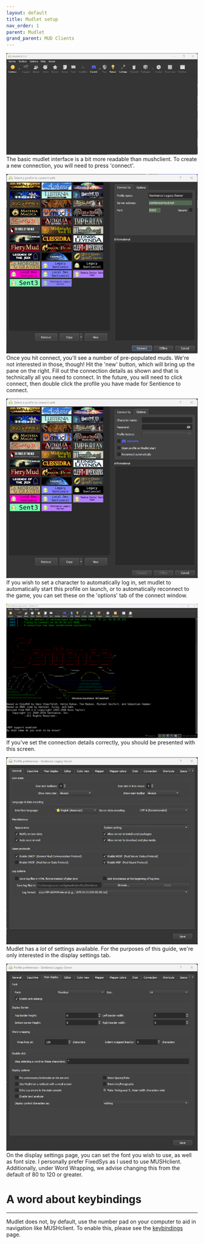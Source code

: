 ```yaml
---
layout: default
title: Mudlet setup
nav_order: 1
parent: Mudlet
grand_parent: MUD Clients
---
```


![The basic mudlet interface](assets/interface_1.png)
The basic mudlet interface is a bit more readable than mushclient. To create a new connection, you will need to press 'connect'.

![The 'connect' screen](assets/interface_2_connect.png)
Once you hit connect, you'll see a number of pre-populated muds. We're not interested in those, though! Hit the 'new' button, which will bring up the pane on the right. Fill out the connection details as shown and that is technically all you need to connect. In the future, you will need to click connect, then double click the profile you have made for Sentience to connect.

![Additional connection options](assets/interface_3_connect_additional.png)
If you wish to set a character to automatically log in, set mudlet to automatically start this profile on launch, or to automatically reconnect to the game, you can set these on the 'options' tab of the connect window.

![Connected!](assets/interface_4_connected.png)
If you've set the connection details correctly, you should be presented with this screen.

![Settings](assets/interface_5_settings.png)
Mudlet has a *lot* of settings available. For the purposes of this guide, we're only interested in the display settings tab.

![Display Settings](assets/interface_6_display_settings.png)
On the display settings page, you can set the font you wish to use, as well as font size. I personally prefer FixedSys as I used to use MUSHclient. Additionally, under Word Wrapping, we advise changing this from the default of 80 to 120 or greater.


# A word about keybindings
---
Mudlet does not, by default, use the number pad on your computer to aid in navigation like MUSHclient. To enable this, please see the [keybindings](mudlet-keybindings) page.